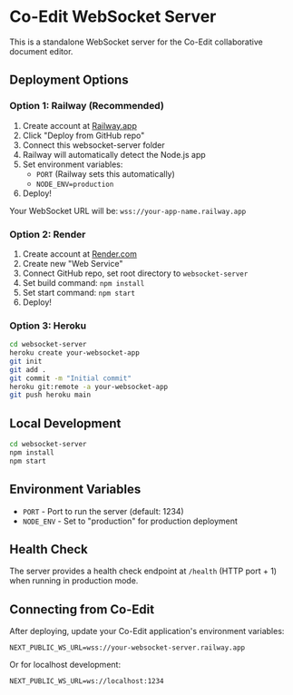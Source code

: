 # Co-Edit WebSocket Server

This is a standalone WebSocket server for the Co-Edit collaborative document editor.

## Deployment Options

### Option 1: Railway (Recommended)

1. Create account at [Railway.app](https://railway.app)
2. Click "Deploy from GitHub repo"
3. Connect this websocket-server folder
4. Railway will automatically detect the Node.js app
5. Set environment variables:
   - `PORT` (Railway sets this automatically)
   - `NODE_ENV=production`
6. Deploy!

Your WebSocket URL will be: `wss://your-app-name.railway.app`

### Option 2: Render

1. Create account at [Render.com](https://render.com)
2. Create new "Web Service"
3. Connect GitHub repo, set root directory to `websocket-server`
4. Set build command: `npm install`
5. Set start command: `npm start`
6. Deploy!

### Option 3: Heroku

```bash
cd websocket-server
heroku create your-websocket-app
git init
git add .
git commit -m "Initial commit"
heroku git:remote -a your-websocket-app
git push heroku main
```

## Local Development

```bash
cd websocket-server
npm install
npm start
```

## Environment Variables

- `PORT` - Port to run the server (default: 1234)
- `NODE_ENV` - Set to "production" for production deployment

## Health Check

The server provides a health check endpoint at `/health` (HTTP port + 1) when running in production mode.

## Connecting from Co-Edit

After deploying, update your Co-Edit application's environment variables:

```env
NEXT_PUBLIC_WS_URL=wss://your-websocket-server.railway.app
```

Or for localhost development:
```env
NEXT_PUBLIC_WS_URL=ws://localhost:1234
```
